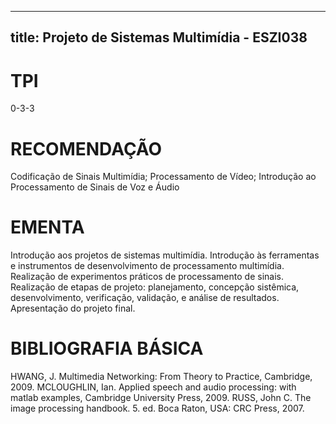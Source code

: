 
---
title: Projeto de Sistemas Multimídia - ESZI038 
---

# TPI

0-3-3

# RECOMENDAÇÃO

Codificação de Sinais Multimídia; Processamento de Vídeo; Introdução ao Processamento de Sinais de Voz e Áudio

# EMENTA

Introdução aos projetos de sistemas multimídia. Introdução às ferramentas e instrumentos de desenvolvimento de processamento multimídia. Realização de experimentos práticos de processamento de sinais. Realização de etapas de projeto: planejamento, concepção sistêmica, desenvolvimento, verificação, validação, e análise de resultados. Apresentação do projeto final.

# BIBLIOGRAFIA BÁSICA

HWANG, J. Multimedia Networking: From Theory to Practice, Cambridge, 2009.
MCLOUGHLIN, Ian. Applied speech and audio processing: with matlab examples, Cambridge University Press, 2009.
RUSS, John C. The image processing handbook. 5. ed. Boca Raton, USA: CRC Press, 2007.
        